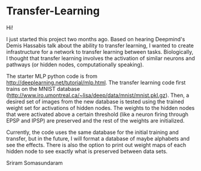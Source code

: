 # Transfer-Learning

Hi!

I just started this project two months ago. Based on hearing Deepmind's Demis Hassabis talk about the ability to transfer learning, I wanted to create infrastructure for a network to transfer learning between tasks. Biologically, I thought that transfer learning involves the activation of similar neurons and pathways (or hidden nodes, computationally speaking).

The starter MLP python code is from http://deeplearning.net/tutorial/mlp.html.
The transfer learning code first trains on the MNIST database (http://www.iro.umontreal.ca/~lisa/deep/data/mnist/mnist.pkl.gz). Then, a desired set of images from the new database is tested using the trained weight set for activations of hidden nodes. The weights to the hidden nodes that were activated above a certain threshold (like a neuron firing through EPSP and IPSP) are preserved and the rest of the weights are initialized.

Currently, the code uses the same database for the initial training and transfer, but in the future, I will format a database of maybe alphabets and see the effects.
There is also the option to print out weight maps of each hidden node to see exactly what is preserved between data sets.

Sriram Somasundaram